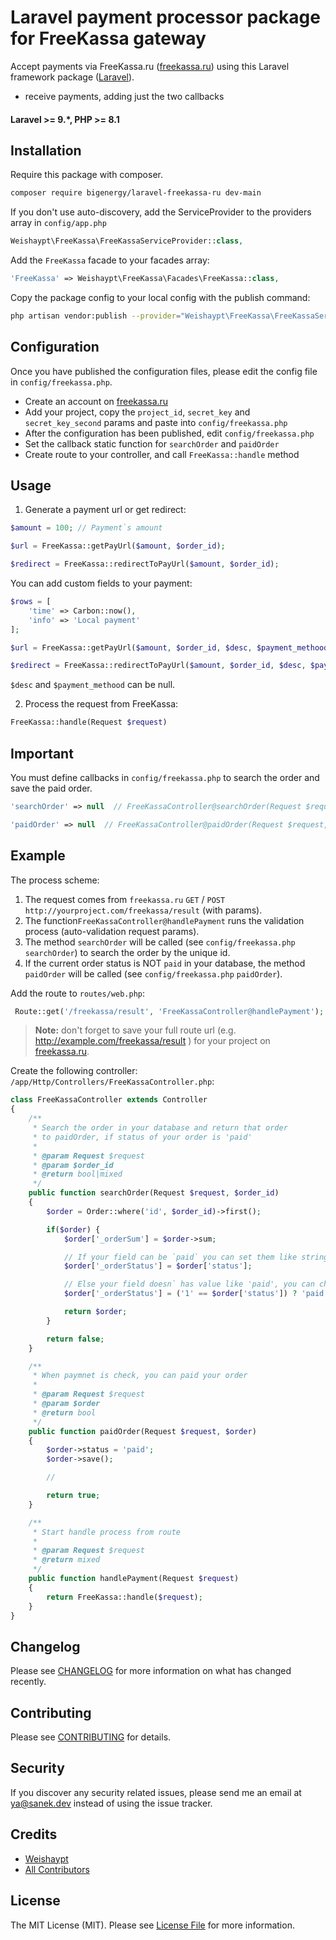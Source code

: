 # Laravel payment processor package for FreeKassa gateway

Accept payments via FreeKassa.ru ([freekassa.ru](https://freekassa.ru/)) using this Laravel framework package ([Laravel](https://laravel.com)).

- receive payments, adding just the two callbacks

#### Laravel >= 9.*, PHP >= 8.1

## Installation

Require this package with composer.

``` bash
composer require bigenergy/laravel-freekassa-ru dev-main 
```

If you don't use auto-discovery, add the ServiceProvider to the providers array in `config/app.php`

```php
Weishaypt\FreeKassa\FreeKassaServiceProvider::class,
```

Add the `FreeKassa` facade to your facades array:

```php
'FreeKassa' => Weishaypt\FreeKassa\Facades\FreeKassa::class,
```

Copy the package config to your local config with the publish command:
``` bash
php artisan vendor:publish --provider="Weishaypt\FreeKassa\FreeKassaServiceProvider"
```

## Configuration

Once you have published the configuration files, please edit the config file in `config/freekassa.php`.

- Create an account on [freekassa.ru](freekassa.ru)
- Add your project, copy the `project_id`, `secret_key` and `secret_key_second` params and paste into `config/freekassa.php`
- After the configuration has been published, edit `config/freekassa.php`
- Set the callback static function for `searchOrder` and `paidOrder`
- Create route to your controller, and call `FreeKassa::handle` method
 
## Usage

1) Generate a payment url or get redirect:

```php
$amount = 100; // Payment`s amount

$url = FreeKassa::getPayUrl($amount, $order_id);

$redirect = FreeKassa::redirectToPayUrl($amount, $order_id);
```

You can add custom fields to your payment:

```php
$rows = [
    'time' => Carbon::now(),
    'info' => 'Local payment'
];

$url = FreeKassa::getPayUrl($amount, $order_id, $desc, $payment_methood, $rows);

$redirect = FreeKassa::redirectToPayUrl($amount, $order_id, $desc, $payment_methood, $rows);
```

`$desc` and `$payment_methood` can be null.

2) Process the request from FreeKassa:
``` php
FreeKassa::handle(Request $request)
```

## Important

You must define callbacks in `config/freekassa.php` to search the order and save the paid order.


``` php
'searchOrder' => null  // FreeKassaController@searchOrder(Request $request)
```

``` php
'paidOrder' => null  // FreeKassaController@paidOrder(Request $request, $order)
```

## Example

The process scheme:

1. The request comes from `freekassa.ru` `GET` / `POST` `http://yourproject.com/freekassa/result` (with params).
2. The function`FreeKassaController@handlePayment` runs the validation process (auto-validation request params).
3. The method `searchOrder` will be called (see `config/freekassa.php` `searchOrder`) to search the order by the unique id.
4. If the current order status is NOT `paid` in your database, the method `paidOrder` will be called (see `config/freekassa.php` `paidOrder`).

Add the route to `routes/web.php`:
``` php
 Route::get('/freekassa/result', 'FreeKassaController@handlePayment');
```

> **Note:**
don't forget to save your full route url (e.g. http://example.com/freekassa/result ) for your project on [freekassa.ru](freekassa.ru).

Create the following controller: `/app/Http/Controllers/FreeKassaController.php`:

``` php
class FreeKassaController extends Controller
{
    /**
     * Search the order in your database and return that order
     * to paidOrder, if status of your order is 'paid'
     *
     * @param Request $request
     * @param $order_id
     * @return bool|mixed
     */
    public function searchOrder(Request $request, $order_id)
    {
        $order = Order::where('id', $order_id)->first();

        if($order) {
            $order['_orderSum'] = $order->sum;

            // If your field can be `paid` you can set them like string
            $order['_orderStatus'] = $order['status'];

            // Else your field doesn` has value like 'paid', you can change this value
            $order['_orderStatus'] = ('1' == $order['status']) ? 'paid' : false;

            return $order;
        }

        return false;
    }

    /**
     * When paymnet is check, you can paid your order
     *
     * @param Request $request
     * @param $order
     * @return bool
     */
    public function paidOrder(Request $request, $order)
    {
        $order->status = 'paid';
        $order->save();

        //

        return true;
    }

    /**
     * Start handle process from route
     *
     * @param Request $request
     * @return mixed
     */
    public function handlePayment(Request $request)
    {
        return FreeKassa::handle($request);
    }
}
```


## Changelog

Please see [CHANGELOG](CHANGELOG.md) for more information on what has changed recently.

## Contributing

Please see [CONTRIBUTING](CONTRIBUTING.md) for details.

## Security

If you discover any security related issues, please send me an email at ya@sanek.dev instead of using the issue tracker.

## Credits

- [Weishaypt](https://github.com/Weishaypt)
- [All Contributors](../../contributors)

## License

The MIT License (MIT). Please see [License File](LICENSE.md) for more information.
